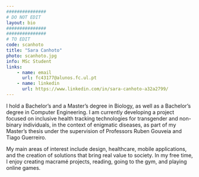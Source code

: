 ```yaml
---
###############
# DO NOT EDIT
layout: bio
###############
###############
# TO EDIT
code: scanhoto
title: "Sara Canhoto"
photo: scanhoto.jpg
info: MSc Student
links:
    - name: email
      url: fc43177@alunos.fc.ul.pt
    - name: linkedin
      url: https://www.linkedin.com/in/sara-canhoto-a32a2799/
---
```


I hold a Bachelor’s and a Master’s degree in Biology, as well as a Bachelor’s degree in Computer Engineering. I am currently developing a project focused on inclusive health tracking technologies for transgender and non-binary individuals, in the context of enigmatic diseases, as part of my Master’s thesis under the supervision of Professors Ruben Gouveia and Tiago Guerreiro.

My main areas of interest include design, healthcare, mobile applications, and the creation of solutions that bring real value to society. In my free time, I enjoy creating macramé projects, reading, going to the gym, and playing online games.

